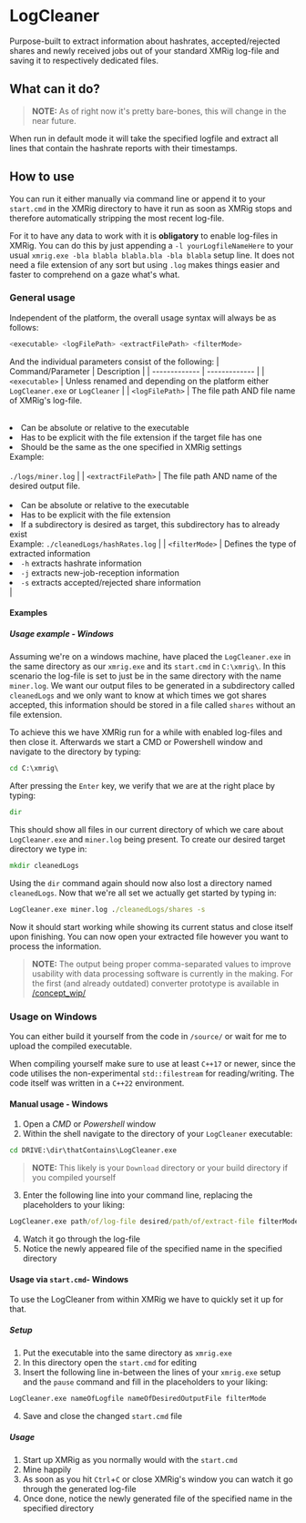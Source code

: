 # LogCleaner
Purpose-built to extract information about hashrates, accepted/rejected shares and newly received jobs out of your standard XMRig log-file and saving it to respectively dedicated files.

## What can it do?
> **NOTE:** As of right now it's pretty bare-bones, this will change in the near future.

When run in default mode it will take the specified logfile and extract all lines that contain the hashrate reports with their timestamps.

## How to use
You can run it either manually via command line or append it to your `start.cmd` in the XMRig directory to have it run as soon as XMRig stops and therefore automatically stripping the most recent log-file.

For it to have any data to work with it is **obligatory** to enable log-files in XMRig. You can do this by just appending a `-l yourLogfileNameHere` to your usual `xmrig.exe -bla blabla blabla.bla -bla blabla` setup line. It does not need a file extension of any sort but using `.log` makes things easier and faster to comprehend on a gaze what's what.

### General usage
Independent of the platform, the overall usage syntax will always be as follows:

```.sh
<executable> <logFilePath> <extractFilePath> <filterMode>
```

And the individual parameters consist of the following:
| Command/Parameter  | Description |
| ------------- | ------------- |
| `<executable>`  | Unless renamed and depending on the platform either `LogCleaner.exe` or `LogCleaner`  |
| `<logFilePath>`  | The file path AND file name of XMRig's log-file. <br></br><li>Can be absolute or relative to the executable</li><li>Has to be explicit with the file extension if the target file has one</li><li>Should be the same as the one specified in XMRig settings</li>Example:<br></br>`./logs/miner.log`  |
| `<extractFilePath>`  | The file path AND name of the desired output file.<br></br><li>Can be absolute or relative to the executable</li><li>Has to be explicit with the file extension</li><li>If a subdirectory is desired as target, this subdirectory has to already exist</li> Example: `./cleanedLogs/hashRates.log`  |
| `<filterMode>`  | Defines the type of extracted information<li>`-h` extracts hashrate information</li><li>`-j` extracts new-job-reception information</li><li>`-s` extracts accepted/rejected share information</li>  |

#### Examples
##### Usage example - Windows
Assuming we're on a windows machine, have placed the `LogCleaner.exe` in the same directory as our `xmrig.exe` and its `start.cmd` in `C:\xmrig\`. In this scenario the log-file is set to just be in the same directory with the name `miner.log`. We want our output files to be generated in a subdirectory called `cleanedLogs` and we only want to know at which times we got shares accepted, this information should be stored in a file called `shares` without an file extension.

To achieve this we have XMRig run for a while with enabled log-files and then close it. Afterwards we start a CMD or Powershell window and navigate to the directory by typing:

```.cmd
cd C:\xmrig\
```

After pressing the `Enter` key, we verify that we are at the right place by typing:

```.cmd
dir
```

This should show all files in our current directory of which we care about `LogCleaner.exe` and `miner.log` being present. To create our desired target directory we type in:

```.cmd
mkdir cleanedLogs
```

Using the `dir` command again should now also lost a directory named `cleanedLogs`. Now that we're all set we actually get started by typing in:

```.cmd
LogCleaner.exe miner.log ./cleanedLogs/shares -s
```

Now it should start working while showing its current status and close itself upon finishing. You can now open your extracted file however you want to process the information.
> **NOTE:** The output being proper comma-separated values to improve usability with data processing software is currently in the making. For the first (and already outdated) converter prototype is available in [/concept_wip/](/concept_wip/)

### Usage on Windows
You can either build it yourself from the code in `/source/` or wait for me to upload the compiled executable.

When compiling yourself make sure to use at least `C++17` or newer, since the code utilises the non-experimental `std::filestream` for reading/writing. The code itself was written in a `C++22` environment.

#### Manual usage - Windows 
 1. Open a *CMD* or *Powershell* window
 2. Within the shell navigate to the directory of your `LogCleaner` executable:

```.cmd
cd DRIVE:\dir\thatContains\LogCleaner.exe
```
> **NOTE:** This likely is your `Download` directory or your build directory if you compiled yourself

 3. Enter the following line into your command line, replacing the placeholders to your liking:
     
```.cmd
LogCleaner.exe path/of/log-file desired/path/of/extract-file filterMode
```

 4. Watch it go through the log-file
 5. Notice the newly appeared file of the specified name in the specified directory 

#### Usage via `start.cmd`- Windows
To use the LogCleaner from within XMRig we have to quickly set it up for that.

##### Setup
 1. Put the executable into the same directory as `xmrig.exe`
 2. In this directory open the `start.cmd` for editing 
 3. Insert the following line in-between the lines of your `xmrig.exe` setup and the `pause` command and fill in the placeholders to your liking:

```.bat
LogCleaner.exe nameOfLogfile nameOfDesiredOutputFile filterMode
```
 4. Save and close the changed `start.cmd` file

##### Usage
 1. Start up XMRig as you normally would with the `start.cmd`
 2. Mine happily
 3. As soon as you hit `Ctrl`+`C` or close XMRig's window you can watch it go through the generated log-file
 5. Once done, notice the newly generated file of the specified name in the specified directory 